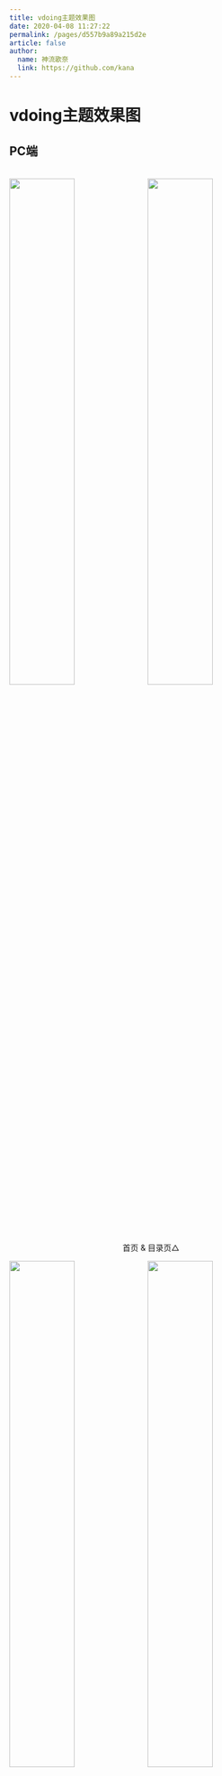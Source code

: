 ```yaml
---
title: vdoing主题效果图
date: 2020-04-08 11:27:22
permalink: /pages/d557b9a89a215d2e
article: false
author:
  name: 神流歌奈
  link: https://github.com/kana
---
```


# vdoing主题效果图

## PC端

<br/>
<img src="https://cdn.staticaly.com/gh/神流歌奈/image_store/blog/20200408125410.png" style="width:48%;"/>
<img src="https://cdn.staticaly.com/gh/神流歌奈/image_store/blog/20200408120138.png"  style="width:48%;" />
<p align="center">首页 & 目录页△</p>
<img src="https://cdn.staticaly.com/gh/神流歌奈/image_store/blog/20200408120144.png"  style="width:48%;" />
<img src="https://cdn.staticaly.com/gh/神流歌奈/image_store/blog/20200408120145.png"  style="width:48%;" />
<p align="center">文章详情页 & 时间轴页△</p>

## 首页个性化大图

<br/>
<img src="https://cdn.staticaly.com/gh/神流歌奈/image_store/blog/20200408125412.png" />
<p align="center">首页个性化大图△</p>

## 深色模式和阅读模式

<br/>
<img src="https://cdn.staticaly.com/gh/神流歌奈/image_store/blog/20200408125408.png"  style="width:48%;" />
<img src="https://cdn.staticaly.com/gh/神流歌奈/image_store/blog/20200408120139.png"  style="width:48%;" />
<p align="center">深色模式△</p>
<img src="https://cdn.staticaly.com/gh/神流歌奈/image_store/blog/20200408125409.png"  style="width:48%;" />
<img src="https://cdn.staticaly.com/gh/神流歌奈/image_store/blog/20200408120143.png"  style="width:48%;" />
<p align="center">阅读模式△</p>

## 移动端

<br/>
<img src="https://cdn.staticaly.com/gh/神流歌奈/image_store/blog/20200408120606.png" style="width:24%;" />
<img src="https://cdn.staticaly.com/gh/神流歌奈/image_store/blog/20200408120147.png" style="width:24%;" />
<img src="https://cdn.staticaly.com/gh/神流歌奈/image_store/blog/20200408120148.png" style="width:24%;" />
<img src="https://cdn.staticaly.com/gh/神流歌奈/image_store/blog/20200408130831.png" style="width:24%;" />
<p align="center">移动端效果△</p>

<style scoped>
    /* .content__default img{border: 1px solid #ccc;} */
</style>

